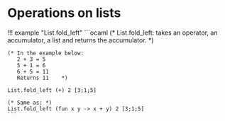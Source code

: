 # Operations on lists

!!! example "List.fold_left"
    ```ocaml
    (* List.fold_left: takes an operator, an accumulator, a list 
       and returns the accumulator.  *)
       
    (* In the example below: 
       2 + 3 = 5
       5 + 1 = 6
       6 + 5 = 11 
       Returns 11    *)

    List.fold_left (+) 2 [3;1;5]
    
    (* Same as: *)
    List.fold_left (fun x y -> x + y) 2 [3;1;5]
    ```